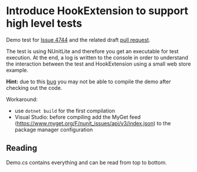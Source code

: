 # Introduce HookExtension to support high level tests

Demo test for [Issue 4744](https://github.com/nunit/nunit/issues/4744) and the related draft [pull request](https://github.com/nunit/nunit/pull/4745).

The test is using NUnitLite and therefore you get an executable for test execution. At the end, a log is written to the console in order to understand the interaction between the test and HookExtension using a small web store example.

**Hint:** due to this [bug](https://docs.myget.org/docs/how-to/package-not-found-during-package-restore) you may not be able to compile the demo after checking out the code.

Workaround:
- use ```dotnet build``` for the first compilation
- Visual Studio: before compiling add the MyGet feed (https://www.myget.org/F/nunit_issues/api/v3/index.json) to the package manager configuration

## Reading

Demo.cs contains everything and can be read from top to bottom.
